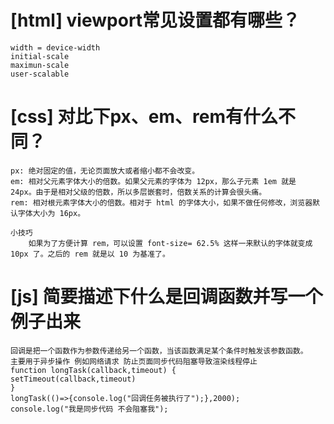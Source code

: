 # [html] viewport常见设置都有哪些？
    width = device-width
    initial-scale
    maximun-scale
    user-scalable
# [css] 对比下px、em、rem有什么不同？
    px: 绝对固定的值，无论页面放大或者缩小都不会改变。
    em: 相对父元素字体大小的倍数。如果父元素的字体为 12px，那么子元素 1em 就是 24px。由于是相对父级的倍数，所以多层嵌套时，倍数关系的计算会很头痛。
    rem: 相对根元素字体大小的倍数。相对于 html 的字体大小，如果不做任何修改，浏览器默认字体大小为 16px。

    小技巧
        如果为了方便计算 rem，可以设置 font-size= 62.5% 这样一来默认的字体就变成 10px 了。之后的 rem 就是以 10 为基准了。
# [js] 简要描述下什么是回调函数并写一个例子出来
    回调是把一个函数作为参数传递给另一个函数，当该函数满足某个条件时触发该参数函数。
    主要用于异步操作 例如网络请求 防止页面同步代码阻塞导致渲染线程停止
    function longTask(callback,timeout) {
    setTimeout(callback,timeout)
    }
    longTask(()=>{console.log("回调任务被执行了");},2000);
    console.log("我是同步代码 不会阻塞我");


